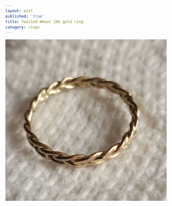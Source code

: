 ```yaml
---
layout: post
published: 'true'
title: Twisted Wheat 18k gold ring
category: rings
---
```

![18k_gold_ring.jpg](/images/jewelry/rings/18k_gold_ring.jpg)
